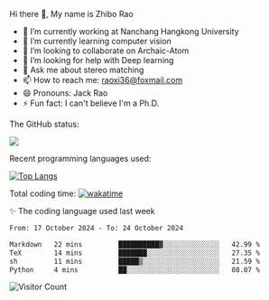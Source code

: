 Hi there 👋, My name is Zhibo Rao
- 🔭 I’m currently working at Nanchang Hangkong University
- 🌱 I’m currently learning computer vision
- 👯 I’m looking to collaborate on Archaic-Atom
- 🤔 I’m looking for help with Deep learning
- 💬 Ask me about stereo matching
- 📫 How to reach me: raoxi36@foxmail.com
- 😄 Pronouns: Jack Rao
- ⚡ Fun fact: I can't believe I'm a Ph.D.

The GitHub status:

![](https://github-readme-stats.vercel.app/api?username=ZhiboRao)

Recent programming languages used:

[![Top Langs](https://github-readme-stats.vercel.app/api/top-langs/?username=ZhiboRao&layout=compact)](https://github.com/anuraghazra/github-readme-stats)

Total coding time: [![wakatime](https://wakatime.com/badge/user/51ec5ec7-4742-4243-9eea-732ade32c0b7.svg)](https://wakatime.com/@51ec5ec7-4742-4243-9eea-732ade32c0b7)

✨ The coding language used last week 
<!--START_SECTION:waka-->

```txt
From: 17 October 2024 - To: 24 October 2024

Markdown   22 mins         ██████████▓░░░░░░░░░░░░░░   42.99 %
TeX        14 mins         ███████░░░░░░░░░░░░░░░░░░   27.35 %
sh         11 mins         █████▒░░░░░░░░░░░░░░░░░░░   21.59 %
Python     4 mins          ██░░░░░░░░░░░░░░░░░░░░░░░   08.07 %
```

<!--END_SECTION:waka-->

![Visitor Count](https://profile-counter.glitch.me/Raohaocheng/count.svg)
